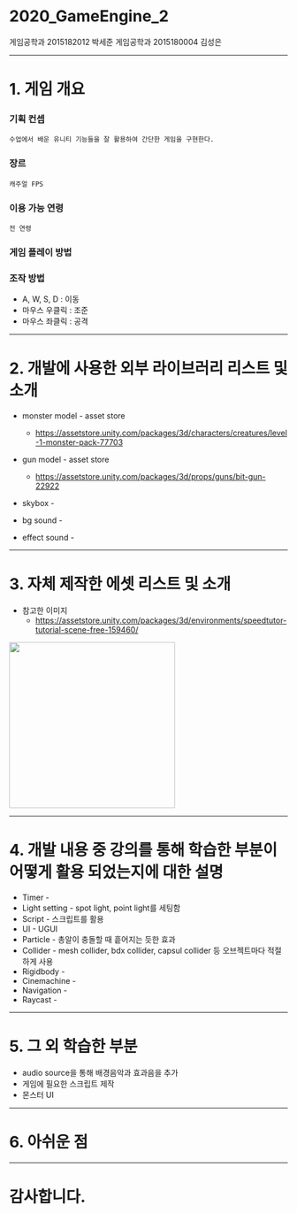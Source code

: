 # 2020_GameEngine_2

게임공학과 2015182012 박세준
게임공학과 2015180004 김성은      

***    

# 1. 게임 개요   
### 기획 컨셉   
    수업에서 배운 유니티 기능들을 잘 활용하여 간단한 게임을 구현한다.
### 장르  
    캐주얼 FPS
### 이용 가능 연령  
    전 연령  
### 게임 플레이 방법  
    
### 조작 방법  
* A, W, S, D : 이동  
* 마우스 우클릭 : 조준
* 마우스 좌클릭 : 공격

***   

# 2. 개발에 사용한 외부 라이브러리 리스트 및 소개   
* monster model - asset store
    - https://assetstore.unity.com/packages/3d/characters/creatures/level-1-monster-pack-77703
    
* gun model - asset store
    - https://assetstore.unity.com/packages/3d/props/guns/bit-gun-22922
    
* skybox - 

* bg sound -    

* effect sound -   
   
***   

# 3. 자체 제작한 에셋 리스트 및 소개  
* 참고한 이미지     
    - <https://assetstore.unity.com/packages/3d/environments/speedtutor-tutorial-scene-free-159460/>  
<div>
<img width = "300" src="https://user-images.githubusercontent.com/22375492/96914484-068bff00-14e0-11eb-9a50-df893ebf7a36.png">
</div>

***  

# 4. 개발 내용 중 강의를 통해 학습한 부분이 어떻게 활용 되었는지에 대한 설명  
* Timer - 
* Light setting - spot light, point light를 세팅함   
* Script - 스크립트를 활용   
* UI - UGUI
* Particle - 총알이 충돌할 때 흩어지는 듯한 효과   
* Collider - mesh collider, bdx collider, capsul collider 등 오브젝트마다 적절하게 사용   
* Rigidbody - 
* Cinemachine - 
* Navigation - 
* Raycast - 
    
***    

# 5. 그 외 학습한 부분     
* audio source을 통해  배경음악과 효과음을 추가   
* 게임에 필요한 스크립트 제작  
* 몬스터 UI
    
***    

# 6. 아쉬운 점   
    
    
***   

# 감사합니다.
    
    
